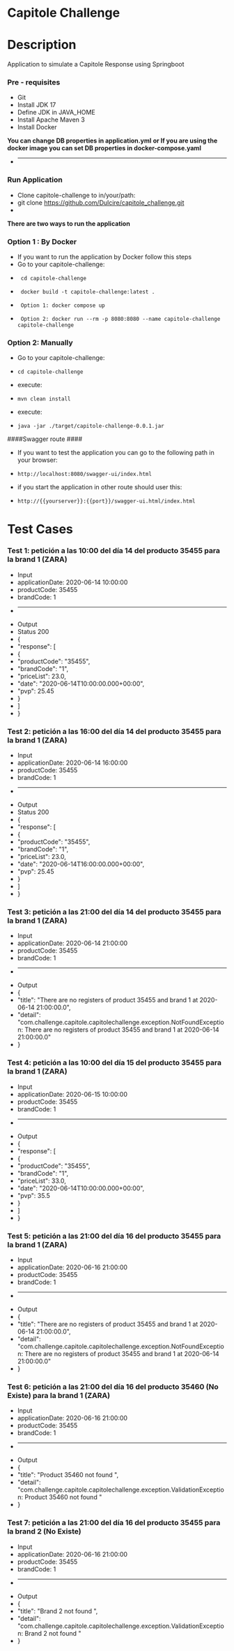 # Capitole Challenge

# Description
Application to simulate a Capitole Response using Springboot

### Pre - requisites ###

* Git
* Install JDK 17
* Define JDK in JAVA_HOME
* Install Apache Maven 3
* Install Docker
    

**You can change DB properties in application.yml**
**or If you are using the docker image you can set DB properties in docker-compose.yaml**

* ---------------------------------------------------------------------------------------------------------------
### Run Application ###
* Clone capitole-challenge to in/your/path:
* git clone https://github.com/Dulcire/capitole_challenge.git
* 
**There are two ways to run the application**
### Option 1 : By Docker ### 
* If you want to run the application by Docker follow this steps
* Go to your capitole-challenge:
*      cd capitole-challenge
*      docker build -t capitole-challenge:latest .
*      Option 1: docker compose up
*      Option 2: docker run --rm -p 8080:8080 --name capitole-challenge capitole-challenge

### Option 2: Manually ###

* Go to your capitole-challenge: 
*     cd capitole-challenge
* execute:
*     mvn clean install  
* execute:
*     java -jar ./target/capitole-challenge-0.0.1.jar

####Swagger route ####
* If you want to test the application you can go to the following path in your browser: 
*     http://localhost:8080/swagger-ui/index.html
* if you start the application in other route should user this: 
*     http://{{yourserver}}:{{port}}/swagger-ui.html/index.html

# Test Cases #
### Test 1: petición a las 10:00 del día 14 del producto 35455   para la brand 1 (ZARA) ###
* Input 
* applicationDate: 2020-06-14 10:00:00
* productCode: 35455
* brandCode: 1
* ------------------------------------
* Output
* Status 200
* {
*  "response": [
* {
* "productCode": "35455",
* "brandCode": "1",
* "priceList": 23.0,
* "date": "2020-06-14T10:00:00.000+00:00",
* "pvp": 25.45
* }
* ]
* }

### Test 2: petición a las 16:00 del día 14 del producto 35455   para la brand 1 (ZARA) ###
* Input
* applicationDate: 2020-06-14 16:00:00
* productCode: 35455
* brandCode: 1
* ------------------------------------
* Output
* Status 200
* {
*  "response": [
* {
* "productCode": "35455",
* "brandCode": "1",
* "priceList": 23.0,
* "date": "2020-06-14T16:00:00.000+00:00",
* "pvp": 25.45
* }
* ]
* }

### Test 3: petición a las 21:00 del día 14 del producto 35455   para la brand 1 (ZARA) ###
* Input
* applicationDate: 2020-06-14 21:00:00
* productCode: 35455
* brandCode: 1
* ------------------------------------
* Output
* {
* "title": "There are no registers of product 35455 and brand 1 at 2020-06-14 21:00:00.0",
* "detail": "com.challenge.capitole.capitolechallenge.exception.NotFoundException: There are no registers of product 35455 and brand 1 at 2020-06-14 21:00:00.0"
* }

### Test 4: petición a las 10:00 del día 15 del producto 35455   para la brand 1 (ZARA) ###
* Input
* applicationDate: 2020-06-15 10:00:00
* productCode: 35455
* brandCode: 1
* ------------------------------------
* Output
* {
* "response": [
* {
* "productCode": "35455",
* "brandCode": "1",
* "priceList": 33.0,
* "date": "2020-06-14T10:00:00.000+00:00",
* "pvp": 35.5
* }
* ]
* }

### Test 5: petición a las 21:00 del día 16 del producto 35455   para la brand 1 (ZARA) ##
* Input
* applicationDate: 2020-06-16 21:00:00
* productCode: 35455
* brandCode: 1
* ------------------------------------
* Output
* {
* "title": "There are no registers of product 35455 and brand 1 at 2020-06-14 21:00:00.0",
* "detail": "com.challenge.capitole.capitolechallenge.exception.NotFoundException: There are no registers of product 35455 and brand 1 at 2020-06-14 21:00:00.0"
* }

### Test 6: petición a las 21:00 del día 16 del producto 35460 (No Existe)  para la brand 1 (ZARA) ##
* Input
* applicationDate: 2020-06-16 21:00:00
* productCode: 35455
* brandCode: 1
* ------------------------------------
* Output
* {
* "title": "Product 35460 not found ",
* "detail": "com.challenge.capitole.capitolechallenge.exception.ValidationException: Product 35460 not found "
* }

### Test 7: petición a las 21:00 del día 16 del producto 35455   para la brand 2 (No Existe) ##
* Input
* applicationDate: 2020-06-16 21:00:00
* productCode: 35455
* brandCode: 1
* ------------------------------------
* Output
* {
* "title": "Brand 2 not found ",
* "detail": "com.challenge.capitole.capitolechallenge.exception.ValidationException: Brand 2 not found "
* }
